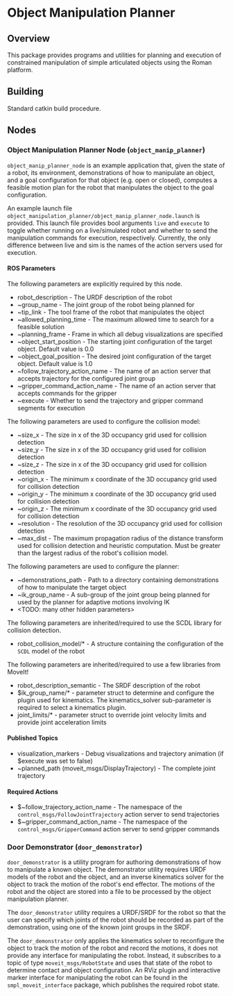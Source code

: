 # Object Manipulation Planner

## Overview

This package provides programs and utilities for planning and execution of
constrained manipulation of simple articulated objects using the Roman
platform.

## Building

Standard catkin build procedure.

## Nodes

### Object Manipulation Planner Node (`object_manip_planner`)

`object_manip_planner_node` is an example application that, given the state of
a robot, its environment, demonstrations of how to manipulate an object, and a
goal configuration for that object (e.g. open or closed), computes a feasible
motion plan for the robot that manipulates the object to the goal
configuration.

An example launch file
`object_manipulation_planner/object_manip_planner_node.launch` is provided.
This launch file provides bool arguments `live` and `execute` to toggle whether
running on a live/simulated robot and whether to send the manipulation commands
for execution, respectively. Currently, the only difference between live and
sim is the names of the action servers used for execution.

#### ROS Parameters

The following parameters are explicitly required by this node.

* robot\_description - The URDF description of the robot
* ~group\_name - The joint group of the robot being planned for
* ~tip\_link - The tool frame of the robot that manipulates the object
* ~allowed\_planning\_time - The maximum allowed time to search for a feasible solution
* ~planning\_frame - Frame in which all debug visualizations are specified
* ~object\_start\_position - The starting joint configuration of the target object. Default value is 0.0
* ~object\_goal\_position - The desired joint configuration of the target object. Default value is 1.0
* ~follow\_trajectory\_action\_name - The name of an action server that accepts trajectory for the configured joint group
* ~gripper\_command\_action\_name - The name of an action server that accepts commands for the gripper
* ~execute - Whether to send the trajectory and gripper command segments for execution

The following parameters are used to configure the collision model:

* ~size\_x - The size in x of the 3D occupancy grid used for collision detection
* ~size\_y - The size in x of the 3D occupancy grid used for collision detection
* ~size\_z - The size in x of the 3D occupancy grid used for collision detection
* ~origin\_x - The minimum x coordinate of the 3D occupancy grid used for collision detection
* ~origin\_y - The minimum x coordinate of the 3D occupancy grid used for collision detection
* ~origin\_z - The minimum x coordinate of the 3D occupancy grid used for collision detection
* ~resolution - The resolution of the 3D occupancy grid used for collision detection
* ~max\_dist - The maximum propagation radius of the distance transform used for collision detection and heuristic computation. Must be greater than the largest radius of the robot's collision model.

The following parameters are used to configure the planner:

* ~demonstrations\_path - Path to a directory containing demonstrations of how to manipulate the target object
* ~ik\_group\_name - A sub-group of the joint group being planned for used by the planner for adaptive motions involving IK
* \<TODO: many other hidden parameters\>

The following parameters are inherited/required to use the SCDL library for collision detection.

* robot\_collision\_model/\* - A structure containing the configuration of the `SCDL` model of the robot

The following parameters are inherited/required to use a few libraries from MoveIt!

* robot\_description\_semantic - The SRDF description of the robot
* $ik\_group\_name/\* - parameter struct to determine and configure the plugin used for kinematics. The kinematics\_solver sub-parameter is required to select a kinematics plugin.
* joint\_limits/\* - parameter struct to override joint velocity limits and provide joint acceleration limits

#### Published Topics

* visualization\_markers - Debug visualizations and trajectory animation (if $execute was set to false)
* ~planned\_path (moveit\_msgs/DisplayTrajectory) - The complete joint trajectory

#### Required Actions

* $~follow\_trajectory\_action\_name - The namespace of the `control_msgs/FollowJointTrajectory` action server to send trajectories
* $~gripper\_command\_action\_name  - The namespace of the `control_msgs/GripperCommand` action server to send gripper commands

### Door Demonstrator (`door_demonstrator`)

`door_demonstrator` is a utility program for authoring demonstrations of how to
manipulate a known object. The demonstrator utility requires URDF models of the
robot and the object, and an inverse kinematics solver for the object to track
the motion of the robot's end effector. The motions of the robot and the object
are stored into a file to be processed by the object manipulation planner.

The `door_demonstrator` utility requires a URDF/SRDF for the robot so that
the user can specify which joints of the robot should be recorded as part of
the demonstration, using one of the known joint groups in the SRDF.

The `door_demonstrator` only applies the kinematics solver to reconfigure the
object to track the motion of the robot and record the motions, it does not
provide any interface for manipulating the robot. Instead, it subscribes to a
topic of type `moveit_msgs/RobotState` and uses that state of the robot to
determine contact and object configuration. An RViz plugin and interactive
marker interface for manipulating the robot can be found in the
`smpl_moveit_interface` package, which publishes the required robot state.

